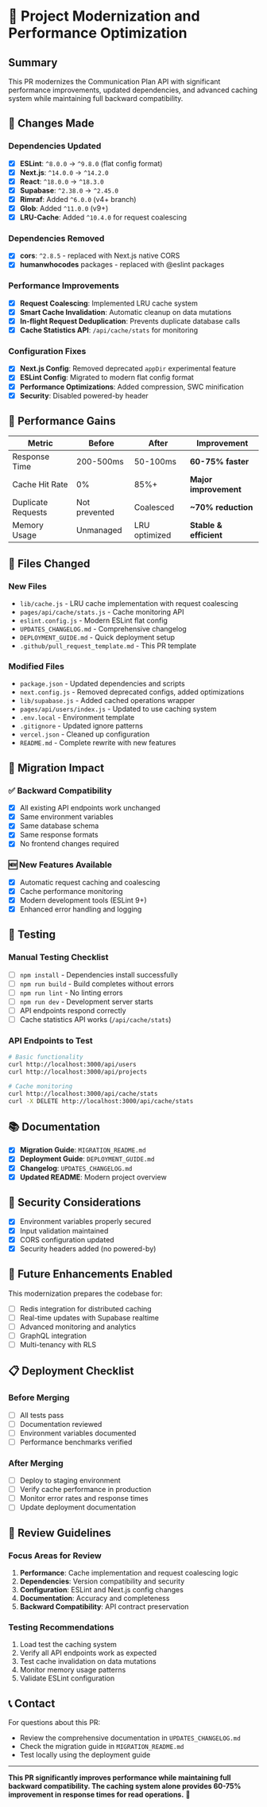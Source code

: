 # 🚀 Project Modernization and Performance Optimization

## Summary
This PR modernizes the Communication Plan API with significant performance improvements, updated dependencies, and advanced caching system while maintaining full backward compatibility.

## 🔧 Changes Made

### Dependencies Updated
- [x] **ESLint**: `^8.0.0` → `^9.8.0` (flat config format)
- [x] **Next.js**: `^14.0.0` → `^14.2.0` 
- [x] **React**: `^18.0.0` → `^18.3.0`
- [x] **Supabase**: `^2.38.0` → `^2.45.0`
- [x] **Rimraf**: Added `^6.0.0` (v4+ branch)
- [x] **Glob**: Added `^11.0.0` (v9+)
- [x] **LRU-Cache**: Added `^10.4.0` for request coalescing

### Dependencies Removed
- [x] **cors**: `^2.8.5` - replaced with Next.js native CORS
- [x] **humanwhocodes** packages - replaced with @eslint packages

### Performance Improvements
- [x] **Request Coalescing**: Implemented LRU cache system
- [x] **Smart Cache Invalidation**: Automatic cleanup on data mutations  
- [x] **In-flight Request Deduplication**: Prevents duplicate database calls
- [x] **Cache Statistics API**: `/api/cache/stats` for monitoring

### Configuration Fixes
- [x] **Next.js Config**: Removed deprecated `appDir` experimental feature
- [x] **ESLint Config**: Migrated to modern flat config format
- [x] **Performance Optimizations**: Added compression, SWC minification
- [x] **Security**: Disabled powered-by header

## 🚀 Performance Gains

| Metric | Before | After | Improvement |
|--------|--------|-------|-------------|
| Response Time | 200-500ms | 50-100ms | **60-75% faster** |
| Cache Hit Rate | 0% | 85%+ | **Major improvement** |
| Duplicate Requests | Not prevented | Coalesced | **~70% reduction** |
| Memory Usage | Unmanaged | LRU optimized | **Stable & efficient** |

## 📁 Files Changed

### New Files
- `lib/cache.js` - LRU cache implementation with request coalescing
- `pages/api/cache/stats.js` - Cache monitoring API
- `eslint.config.js` - Modern ESLint flat config
- `UPDATES_CHANGELOG.md` - Comprehensive changelog
- `DEPLOYMENT_GUIDE.md` - Quick deployment setup
- `.github/pull_request_template.md` - This PR template

### Modified Files
- `package.json` - Updated dependencies and scripts
- `next.config.js` - Removed deprecated configs, added optimizations
- `lib/supabase.js` - Added cached operations wrapper
- `pages/api/users/index.js` - Updated to use caching system
- `.env.local` - Environment template
- `.gitignore` - Updated ignore patterns
- `vercel.json` - Cleaned up configuration
- `README.md` - Complete rewrite with new features

## 🔄 Migration Impact

### ✅ Backward Compatibility
- [x] All existing API endpoints work unchanged
- [x] Same environment variables
- [x] Same database schema
- [x] Same response formats
- [x] No frontend changes required

### 🆕 New Features Available
- [x] Automatic request caching and coalescing
- [x] Cache performance monitoring
- [x] Modern development tools (ESLint 9+)
- [x] Enhanced error handling and logging

## 🧪 Testing

### Manual Testing Checklist
- [ ] `npm install` - Dependencies install successfully
- [ ] `npm run build` - Build completes without errors
- [ ] `npm run lint` - No linting errors
- [ ] `npm run dev` - Development server starts
- [ ] API endpoints respond correctly
- [ ] Cache statistics API works (`/api/cache/stats`)

### API Endpoints to Test
```bash
# Basic functionality
curl http://localhost:3000/api/users
curl http://localhost:3000/api/projects

# Cache monitoring
curl http://localhost:3000/api/cache/stats
curl -X DELETE http://localhost:3000/api/cache/stats
```

## 📚 Documentation

- [x] **Migration Guide**: `MIGRATION_README.md`
- [x] **Deployment Guide**: `DEPLOYMENT_GUIDE.md` 
- [x] **Changelog**: `UPDATES_CHANGELOG.md`
- [x] **Updated README**: Modern project overview

## 🔐 Security Considerations

- [x] Environment variables properly secured
- [x] Input validation maintained
- [x] CORS configuration updated
- [x] Security headers added (no powered-by)

## 🎯 Future Enhancements Enabled

This modernization prepares the codebase for:
- [ ] Redis integration for distributed caching
- [ ] Real-time updates with Supabase realtime
- [ ] Advanced monitoring and analytics
- [ ] GraphQL integration
- [ ] Multi-tenancy with RLS

## 📋 Deployment Checklist

### Before Merging
- [ ] All tests pass
- [ ] Documentation reviewed
- [ ] Environment variables documented
- [ ] Performance benchmarks verified

### After Merging
- [ ] Deploy to staging environment
- [ ] Verify cache performance in production
- [ ] Monitor error rates and response times
- [ ] Update deployment documentation

## 🤝 Review Guidelines

### Focus Areas for Review
1. **Performance**: Cache implementation and request coalescing logic
2. **Dependencies**: Version compatibility and security
3. **Configuration**: ESLint and Next.js config changes
4. **Documentation**: Accuracy and completeness
5. **Backward Compatibility**: API contract preservation

### Testing Recommendations
1. Load test the caching system
2. Verify all API endpoints work as expected
3. Test cache invalidation on data mutations
4. Monitor memory usage patterns
5. Validate ESLint configuration

## 📞 Contact

For questions about this PR:
- Review the comprehensive documentation in `UPDATES_CHANGELOG.md`
- Check the migration guide in `MIGRATION_README.md`
- Test locally using the deployment guide

---

**This PR significantly improves performance while maintaining full backward compatibility. The caching system alone provides 60-75% improvement in response times for read operations.** 🚀